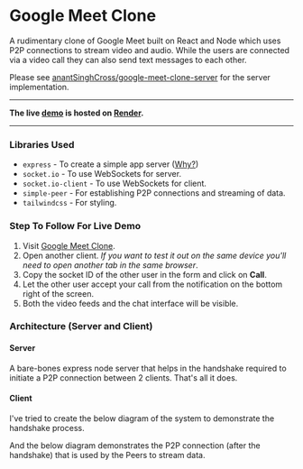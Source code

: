 # Google Meet Clone

A rudimentary clone of Google Meet built on React and Node which uses P2P connections to stream video and audio. While the users are connected via a video call they can also send text messages to each other.

Please see [anantSinghCross/google-meet-clone-server](https://github.com/anantSinghCross/google-meet-clone-server) for the server implementation.
***
**The live [demo](https://google-meet-clone-client.onrender.com) is hosted on [Render](https://render.com/).**

***
### Libraries Used

* `express` - To create a simple app server ([Why?](#server))
* `socket.io` - To use WebSockets for server.
* `socket.io-client` - To use WebSockets for client.
* `simple-peer` - For establishing P2P connections and streaming of data.
* `tailwindcss` - For styling.

###  Step To Follow For Live Demo

1. Visit [Google Meet Clone](https://google-meet-clone-client.onrender.com).
2. Open another client. *If you want to test it out on the same device you'll need to open another tab in the same browser*.
3. Copy the socket ID of the other user in the form and click on **Call**.
4. Let the other user accept your call from the notification on the bottom right of the screen.
5. Both the video feeds and the chat interface will be visible.

### Architecture (Server and Client)

#### Server
A bare-bones express node server that helps in the handshake required to initiate a P2P connection between 2 clients. That's all it does.

#### Client
I've tried to create the below diagram of the system to demonstrate the handshake process.

And the below diagram demonstrates the P2P connection (after the handshake) that is used by the Peers to stream data.
